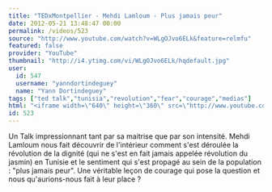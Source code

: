 ```yaml
---
title: "TEDxMontpellier - Mehdi Lamloum - Plus jamais peur"
date: 2012-05-21 13:48:47 00:00
permalink: /videos/523
source: "http://www.youtube.com/watch?v=WLgOJvo6ELk&feature=relmfu"
featured: false
provider: "YouTube"
thumbnail: "http://i4.ytimg.com/vi/WLgOJvo6ELk/hqdefault.jpg"
user:
  id: 547
  username: "yanndortindeguey"
  name: "Yann Dortindeguey"
tags: ["ted talk","tunisia","revolution","fear","courage","medias"]
html: "<iframe width=\"640\" height=\"360\" src=\"http://www.youtube.com/embed/WLgOJvo6ELk?wmode=transparent&fs=1&feature=oembed\" frameborder=\"0\" allowfullscreen></iframe>"
id: 523
---
```


Un Talk impressionnant tant par sa maitrise que par son intensité. Mehdi Lamloum nous fait découvrir de l'intérieur comment s'est déroulée la révolution de la dignité (qui ne s'est en fait jamais appelée révolution du jasmin) en Tunisie et le sentiment qui s'est propagé au sein de la population : "plus jamais peur". 
Une véritable leçon de courage qui pose la question et nous qu'aurions-nous fait à leur place ?